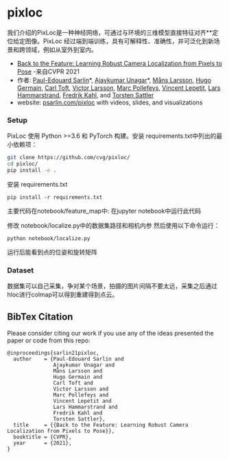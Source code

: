 # pixloc
我们介绍的PixLoc是一种神经网络，可通过与环境的三维模型直接特征对齐**定位给定图像。PixLoc 经过端到端训练，具有可解释性、准确性，并可泛化到新场景和跨领域，例如从室外到室内。


- [Back to the Feature: Learning Robust Camera Localization from Pixels to Pose](https://arxiv.org/abs/2103.09213)
-来自CVPR 2021
- 作者: [Paul-Edouard Sarlin](psarlin.com/)\*, [Ajaykumar Unagar](https://aunagar.github.io/)\*, [Måns Larsson](https://scholar.google.se/citations?user=RoOUjgQAAAAJ&hl=en), [Hugo Germain](https://www.hugogermain.com/), [Carl Toft](https://scholar.google.com/citations?user=vvgmWA0AAAAJ&hl=en), [Victor Larsson](http://people.inf.ethz.ch/vlarsson/), [Marc Pollefeys](http://people.inf.ethz.ch/pomarc/), [Vincent Lepetit](http://imagine.enpc.fr/~lepetitv/), [Lars Hammarstrand](http://www.chalmers.se/en/staff/Pages/lars-hammarstrand.aspx), [Fredrik Kahl](http://www.maths.lth.se/matematiklth/personal/fredrik/), and [Torsten Sattler](https://scholar.google.com/citations?user=jzx6_ZIAAAAJ&hl=en)
- website: [psarlin.com/pixloc](https://psarlin.com/pixloc) with videos, slides, and visualizations

### Setup

PixLoc 使用 Python >=3.6 和 PyTorch 构建。安装 requirements.txt中列出的最小依赖项： 

``` bash
git clone https://github.com/cvg/pixloc/
cd pixloc/
pip install -e .
```

安装 requirements.txt
```shell
pip install -r requirements.txt
```

主要代码在notebook/feature_map中:
在jupyter notebook中运行此代码

修改 notebook/localize.py中的数据集路径和相机内参
然后使用以下命令运行：

```shell
python notebook/localize.py
```

运行后能看到点的位姿和旋转矩阵

### Dataset
数据集可以自己采集，争对某个场景，拍摄的图片间隔不要太远，采集之后通过hloc进行colmap可以得到重建得到点云。








## BibTex Citation

Please consider citing our work if you use any of the ideas presented the paper or code from this repo:

```
@inproceedings{sarlin21pixloc,
  author    = {Paul-Edouard Sarlin and
               Ajaykumar Unagar and
               Måns Larsson and
               Hugo Germain and
               Carl Toft and
               Victor Larsson and
               Marc Pollefeys and
               Vincent Lepetit and
               Lars Hammarstrand and
               Fredrik Kahl and
               Torsten Sattler},
  title     = {{Back to the Feature: Learning Robust Camera Localization from Pixels to Pose}},
  booktitle = {CVPR},
  year      = {2021},
}
```